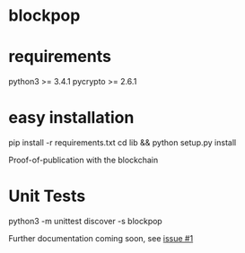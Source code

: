 blockpop
========

requirements
============
python3 >= 3.4.1
pycrypto >= 2.6.1

easy installation
=============
pip install -r requirements.txt
cd lib && python setup.py install

Proof-of-publication with the blockchain


Unit Tests
==========

python3 -m unittest discover -s blockpop


Further documentation coming soon, see [issue #1](https://github.com/petertodd/blockpop/issues/1)
